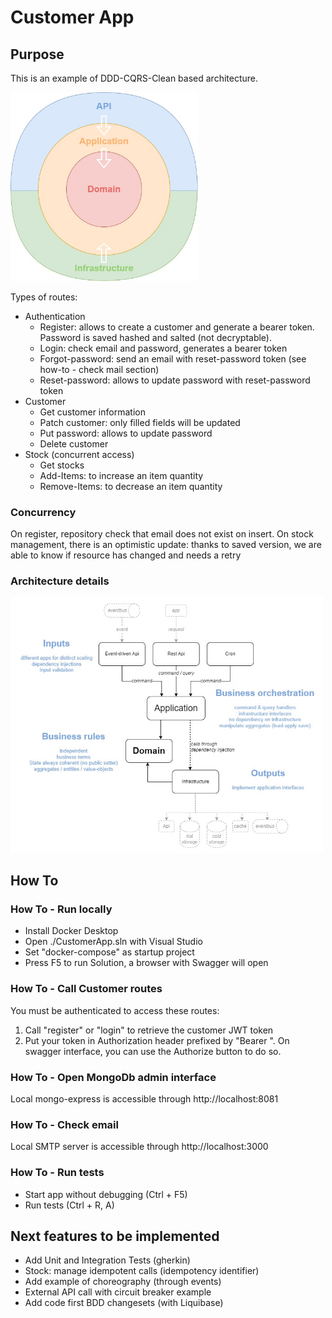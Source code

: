 ﻿# Customer App

## Purpose

This is an example of DDD-CQRS-Clean based architecture.

<img src="./docs/CleanArchitecture.jpg" alt="drawing" width="300"/>

Types of routes:
- Authentication
	- Register: allows to create a customer and generate a bearer token. Password is saved hashed and salted (not decryptable).
	- Login: check email and password, generates a bearer token
	- Forgot-password: send an email with reset-password token (see how-to - check mail section)
	- Reset-password: allows to update password with reset-password token
- Customer
	- Get customer information
	- Patch customer: only filled fields will be updated
	- Put password: allows to update password
	- Delete customer
- Stock (concurrent access)
	- Get stocks
	- Add-Items: to increase an item quantity
	- Remove-Items: to decrease an item quantity

### Concurrency

On register, repository check that email does not exist on insert.
On stock management, there is an optimistic update: thanks to saved version, we are able to know if resource has changed and needs a retry

### Architecture details

<img src="./docs/ArchitectureDetails.jpg" alt="drawing" width="500"/>

## How To

### How To - Run locally

- Install Docker Desktop
- Open ./CustomerApp.sln with Visual Studio
- Set "docker-compose" as startup project
- Press F5 to run Solution, a browser with Swagger will open

### How To - Call Customer routes

You must be authenticated to access these routes:
1. Call "register" or "login" to retrieve the customer JWT token
2. Put your token in Authorization header prefixed by "Bearer ". On swagger interface, you can use the Authorize button to do so.

### How To - Open MongoDb admin interface

Local mongo-express is accessible through http://localhost:8081

### How To - Check email

Local SMTP server is accessible through http://localhost:3000

### How To - Run tests

- Start app without debugging (Ctrl + F5)
- Run tests (Ctrl + R, A)

## Next features to be implemented

- Add Unit and Integration Tests (gherkin)
- Stock: manage idempotent calls (idempotency identifier)
- Add example of choreography (through events)
- External API call with circuit breaker example
- Add code first BDD changesets (with Liquibase)